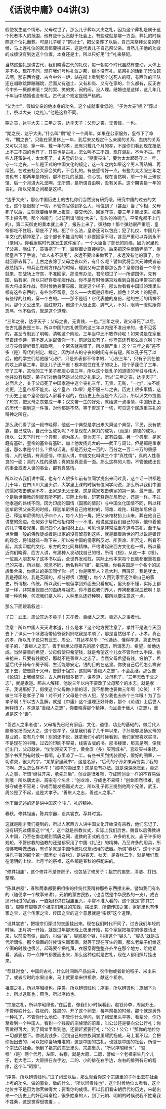 # 《话说中庸》04讲(3)

------

假使发生这个情形，父母过世了，那么儿子葬以大夫之礼，因为这个葬礼是属于这个死者本人的范围，他有些什么贡献于社会上，有些成就是哪一方面，葬礼的时候照这个仪礼而葬。可是儿子呢？“祭以士”，把父亲葬了以后，自己来祭拜父亲的时候，马上连礼仪的家具都要换过来，这是代表儿子自己祭父亲。当然儿子他的功业的成绩没有到达这个位置，本身还是士，所以只好用“士”礼来祭祀。

当然这些礼是讲古代，我们晓得古代的礼仪，每一朝每个时代虽然有变动，大体上差不多。现在不同，现在我们号称礼仪之邦，根本没有礼。拿祭礼的话到了殡仪馆去啊，那东西合璧、古今中外一炉，站在街上看到那个送死人的呀，有西洋的洋队还在唱歌跳舞蹦蹦跳，后面又有道士、又有和尚、又有在家的，什么都有，反正古今中外一概都来哦！哭的哭、笑的笑、闹的闹，没人理。结婚也是这样，这几年几十年当中结婚也没有礼。古代这个规定是很严格的。

“父为士”，假如父亲的他本身的功名，这个成就事业低的，“子为大夫”呢？“葬以士，祭以大夫（之礼）。”他是这样不同。

期之丧，达乎大夫；三年之丧，达乎天子；父母之丧，无贵贱，一也。

“期之丧，达乎大夫。”什么叫“期”呢？一个周年，如果在公家服务，皇帝下了命令，“期之丧”，只能在家里休上一年，到后来又规定什么亲属的关系、血统的关系又可以只服、穿一年、戴一年的孝，还有只戴几个月的孝，不是你们看到现在报纸上不三不四的也有了，其实也是古礼。怎么叫不三不四，现在混乱，不今不古。有些人还蛮讲礼，太太死了，丈夫登的讣文，“期妻丧生”，要为太太起码守上一年，守一年之丧，一年是正式的中国文化的规定，这一年之内如果这个男人再结婚、再续弦，在过去社会大家会笑的，不合礼的。有些感情好一点，有些为太太服三年之丧也有；那两年是特别，那不在礼的范围，你心丧。现在当然啊，前一个月上殡仪馆、后一个月进大礼堂啊，无所谓，是所谓自由啊，没有关系。这个期丧是一年的丧礼，所以兄弟之间都是这样。

“达乎大夫”，那么中国历史上的古礼你们当然没有研究哦，研究中国的过去的文化，这个是限制了一切，不管你官做到多么大、地位到了（甚至）当了宰相，父母死了以后，立刻就要给皇帝上报告，要交代的，回家守丧，要三年才能出来。如果不上报告啊，那个冷衙门（以前所谓“御史大夫”，有名的冷衙门，平常鬼都不上门的），第二天御史的奏本就上来了，报告上来了，弹劾你！那个弹劾很严重哦，皇帝都吃不住哦，帮庇不了的。犯了什么法，皇帝还可以包庇；犯了礼仪，中国几千年文化的精神犯了，这个部长不能当的啊！非要回家不可，甚至严重可以弄到永不（录用）。你看康熙时代就发生这件案子，一个大臣当了部长的阶级，因为家里死了父亲，瞒住了，丧事拖了一下，监察御史直接弹劾，后来把这件案情弄清了，康熙皇帝下了手谕，“此人永不录用”，永远不要出来做官了，永远没有他的事了，你就回家去算了。上古之丧除了父母之丧以外，有什么呢？譬如武将当大元帅或者前敌总指挥，带兵正在前方作战的时候，碰到父母之丧那怎么办？皇帝跟着一个命令就来，在战场上守丧，不准回家，那没有办法，君命超过了——所谓国体，先有国、后有家，所以只好穿着孝服作战。你不是有时候演京戏看到白盔白甲带丧的那些大将出来作战，有时候他身带丧服，就是这个样子。那么你看看中国旧的戏里头都有这些东西的，有些你不留意，怎么——大概是好看吧，颜色上艺术上的配搭，有些绿的红的，穿一个白的。——那不是哦！它代表他的身份，他的生活的精神不同。那个关公出来，脸红带刀，他这个人很正直、脾气大，不对，眼睛一瞪就跟你恶骂，他不做假，就是这个道理。

“三年之丧，达乎天子；父母之丧，无贵贱，一也。”三年之丧，说父母死了以后，在古礼服丧是三年，所以中国的古礼做官的这三年以内是不准出来的，也不见客的，甚至专制到了明朝、清朝这个阶段，三年当中还不敢作诗呢！如果说是在家里守丧还作诗，算不定人家密告你一下，前途就没有了。你守丧还有那么高兴啊？所以守丧假使听音乐唱歌啊，一个密告就完蛋了，所以很严重！这个“三年之丧”差不多（是）周代的制定、裁定，因为过去的守丧的时间有长有短，所以孔子死了以后，他的学生们给他服“心丧”，只是外表都不带孝的，“心丧三年”，只有子贡在他的坟上庐墓三年，那比儿子还严重！根本就住在孔子的坟上，搭个茅蓬住了三年、守了三年，其他的三千弟子都服心丧三年，所以这个是孔子的道德的号召与伟大，他并没有规定，弟子们对他自然是以父母之礼事之。所以“三年之丧，达乎天子”，总而言之，关于父母死了中国孝道中这个丧礼三年，无贵、无贱，“一也”，决不能变更，连皇帝都不能变。这个皇帝（如果）是不服三年之丧，历史上很多事情，这个历史上这个皇帝是给人家看不起的，在历史上永远是个大污点，所以汉文帝提倡了短丧，把父母之丧变成一年；汉文帝一生的好处，就给这一点事情，中国历史上的历代一提到这一件事，对他都是不然，等于否定了一切，可见这个民族重丧礼的精神之所在。

那么我们看了这一段书晓得，他这一个典型是拿出来大舜这个典型，平民，没有依靠，自己成功，自己什么成功呢？不是现在人努力的成功，（而是）道德的成功。所以，公天下时代一个典型，德为圣人，尊为天子，富有四海。另一个典型，是家庭有基础，皇帝的基业有基础，加上他发扬光大的——武王与周公。但是都是重孝道，那么孝是个什么？换句话说，都是百分之一百的、百分之一百二十万的重感情、人的感情，有真感情。中国人讲，中国文化叫做三个字“真性情”，真的人性善良的一面；真的人性的感情；真的至真至善一面。那么这样的人物，不管他成出世的事业或者入世的事业，都有真感情。

所以过去我们讲中庸，也有个人很多年前有位同学提出来问过我，这个话一讲都是几十年，在四川川大里头讲，大学里上课的时候有位同学问说，那么所以我们中国的儒家攻击佛家不孝，出家是无父无亲，这是儒家攻击佛家的第一条，最严重。这个是后世佛教的制度有所不同，实际上你看，研究释迦牟尼历史，还是一样。不过他孝道的路线不同，因为印度的国情（国家的情形）与中国文化国情不同，所以释迦牟尼佛父亲死的时候，释迦牟尼佛自己抬棺材的，阿难、难陀、释迦牟尼佛自己、释迦牟尼佛的儿子四个人，每个人抬一角，把父亲棺材抬上山来，葬在他自己讲堂的旁边。任何弟子帮忙他抬棺材——不准，他说这是我们自己的事，他带着他的儿子带着兄弟，自己四个人抬棺材上山。可见也是非常注重孝道与丧礼，至于后世后面一般的佛教徒或者是出家的没有留意到这些，就是跟着后世的可以说是错误的观念，将错就错一路下来，所以被中国的儒家所反对、所责难、所否定、所看不起，其实印度的文化、东方的文化同样精神。严格讲起来西方文化也一样，所以最近你们晓得，西方人讲，有黑种人发动找自己的根，所谓《根》，从这一本《根》，一位黑人朋友写了这本书以后，全世界发动找，实际上他本来每个民族都很重视自己的来根，所以根，观念不同，他名称叫“根”，祖先嘛。你看美国是一个各个的民族集合来，你经过的美国同学你一问：你是哪里人？意大利，西班牙，我是犹太，我是德国的，我是英国的，都分得很（清楚），每个人回到家里还注重自己的家史，所谓根、传统。所以我们一般留学到外面去只看皮毛，里头都不懂，实际上都是一样，非常重视自己的血统与祖先。你不要说我们养人，养狗都重视血统啊！是哪一种狗种，何况我们是人种，人种里头还好种啊，那所以要注意这一点。

那么下面跟着叙述：

子曰：武王、周公其达孝矣乎！夫孝者，善继人之志，善述人之事者也。

注意！所以中国人天天讲孝道，什么是孝？这个地方要注意了，孝并不是说今天回去下了课买一个冰激凌带给爸爸妈妈吃我是孝顺了，那是当然很孝了，小孝。真正的孝，所以孔子说只有武王、周公，“其达孝矣乎！”他通达、懂得孝道，真正所谓孝子的，“善继人之志”，善于继承父母祖先的那个遗志，所谓愿力、希望，给他达成。当然要善的希望，父母假使只希望钱，就是希望这个儿女不管你什么手段、偷来抢来，只要有钱就好，那就不是善继人之志了。当然父母希望有钱，穷怕了，希望后代子孙有个房子啊、生活能够安定，钱的目的在这里。你使自己后代怎么样安定下去，使告慰于父母，告慰于祖宗，这就叫“善继人之志”，不会乱继。那么像《论语》上我经常说，古人解释很多错了，讲孝道，父母死了，“三年无改于父之志”，就是孝道。照古人解释，他说三年以内不要改了父母那个的本志，就是孝子。我说那好了，假使这个父母做小偷的话，我不想做也要做三年啊（众笑）！不做三年不是孝子了嘛！对不对？父母是个杀人犯，至少我也去杀个三年哦！为了当孝子啊！所以古人乱解，就是《中庸》这个道理正好补救，那个《论语》上后世人解释错了。孝道是“善继人之志”，你要晓得那个精神，而且善于继人（之志），重点是这个“善”。

“善述人之事者也”，父母祖先已经有家庭、文化、道德、功业的基础的，做后代人能够发扬而光大之，这个是孝子。但是我们看了几千年以来，子孙能够发扬父母的基业的，没有几个啊！别的还不说，就拿我们小的时候看到，我们家里喜欢买书，不是现在的书哦，过去的印刷不容易，线装古版的书。那书楼里，那真是啊，像我们出门，父母就讲，“仗剑须交天下士，黄金须（多）买百城书”，喜欢买书来读。那个书买到有时候一看啊，心里凉了一半，有些书买到线装很好，很好的图章，一切讲究，很大的字，“某某家里藏书”，这是名家，“后代的子孙如果再穷卖了我的书啊，怎么怎么样不孝！”照样的卖出来！这是没有办法。就是深深感觉到，善述人之事，所谓“继往开来，承先启后”，创业是很难哦，守成同创业一样的不容易做到哦！所以唐太宗、高宗有个名言：“创业难，守成也不易呀！”创业固然很难，能够守成也不容易；守成而能发扬而光大之，所以孔子再三提到他两个兄弟，武王、周公是了不起，这是大孝子。“善继人之志，善述人之事。”

他下面记述的还是讲中国这个“礼”，礼的精神。

春秋，修其祖庙，陈其宗器，设其裳衣，荐其时食。

这就是刚才我们提到的，所以人家西方人讲中国文化开始没有宗教，他们忘记了、没有研究过儒家这个“礼”，这个就是宗教仪式，实际上我们后世，魏晋以后佛教进入中国，乃至在南北朝到隋唐之间，道教的正式的成立，许多的礼仪，庙子许多的规矩，不管佛教的道教的还是都采用了中国《礼记》的精神，乃至许多的用具，所谓佛教叫做法器，有许多就是中国传统礼仪祭祀用的法器。所谓“春秋”，这个不是讲孔子著的那个第一部历史《春秋》，是讲春天、秋天，是春秋二季，就是我们现在清明的上坟、七月半的祭祖，这些都是春秋的祭祀来的。

“修其祖庙”，这个修并不是修房子，也包括了修房子；祖宗的庙堂，清洁、打扫、整理。

“陈其宗器”，春秋两季都要把祖宗的传统代表精神那些东西摆出来。譬如我们有名的（随便拿一个故事来讲），元朝的蒙古民族，（也当然是中华民族的一支），成吉思汗用过的武器，一直始终供在祖庙里头，平常不准人看的，这个就是“陈其宗器”。周朝有周朝这个祖宗们用过的东西，摆出来，所谓传国之宝，家庭里也有传家之宝，这个传家之宝、传国之宝的这个意思就是“宗器”这个道理。

“设其裳衣”，把祖宗们穿过的衣服挂出来。现在我们时代不同了，过去我们年轻的时候，正月初一开始，就是过年那天晚上夜里开始，每个家庭把祖宗的像要请出来，以前没有像，画的，叫做“容”，容貌那个容，叫挂这个“容头”，“容头”就是古代所谓像。那个像画的时候请名画家画，就等于现在写生的画，那么老辈子们给这个画的时候也很苦，起码要个把礼拜，衣服穿得整整齐齐坐在那个地方，给他紧看、紧画，每一点神气都要画出来，那么这种也就是古礼，现在人都用照片挂出来。

“荐其时食”，中国的古礼，什么时间新产品出来，农作物或者新的稻子、米出来了，或者应时的水果出来，马上就要拿来供祖宗，献这个祖宗。

祖庙之礼，所以序昭穆也。序爵，所以辨贵贱也；序事，所以辨贤也；旅酬下为上，所以逮贱也；燕毛，所以序齿也。

“宗庙之礼，所以序昭穆也。”在后世，像我们小时候看到，赵钱孙李，周吴郑王，不管你姓什么，姓张的、姓周的，开了这个祠堂，每年祭祖的时候，那个就是另外一种礼了，不管你什么地位、不管你什么学问，到了祠堂里头平等、看辈分，你乃至看到一个种田人，看到一个残废的宗族里的前辈，叫公公还是要向公公行礼；你官做得再大，到了祠堂里看到他，还要赶紧要行礼：“公公！公公！”那你的地位你一切都要摆下。你说我钱多，回到自己的宗族祠堂里耀武扬威，马上看不起，会把你轰出去的，可以把你当场难堪的，这是中国的古礼，也就是中国的社会，所谓一个宗法的社会。他到了祖宗的庙堂里头、宗庙里头，“所以序昭穆也”，“昭穆”（是）两个代号，左昭、右穆，就是大房、二房，譬如一个老祖宗生几个儿子，老大老二，大房排在左手边，二的、小的排在右手边，左右的排列有它的程序，这个叫“昭穆”。

“序爵，所以辨贵贱也。”进了祠堂以后，那么就看你这个宗族里的子孙出去在社会上考的功名、做的事业、做的什么，“所以辨贵贱也”，这个时候地位么看看，这个地位并不是因为你官做得大；要看你的成绩。所以我们看宋朝后代的历史，宋朝出来一个历史上的奸臣叫秦桧，很多姓秦的人，到了元朝、明朝的时候说我不姓秦我不姓秦，这是觉得很害羞……
